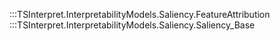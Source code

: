 :::TSInterpret.InterpretabilityModels.Saliency.FeatureAttribution
:::TSInterpret.InterpretabilityModels.Saliency.Saliency_Base